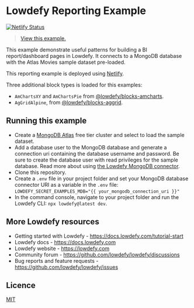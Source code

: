 # Lowdefy Reporting Example

[![Netlify Status](https://api.netlify.com/api/v1/badges/51d48dcb-b42a-4d03-8740-2d8b861e4da9/deploy-status)](https://app.netlify.com/sites/lowdefy-example-reporting/deploys)

> [View this example.](https://example-reporting.lowdefy.com)

This example demonstrate useful patterns for building a BI report/dashboard pages in Lowdefy. It connects to a MongoDB database with the Atlas Movies sample dataset pre-loaded.

This reporting example is deployed using [Netlify](https://docs.lowdefy.com/deployment).

Three additional block types is loaded for this examples:

- `AmChartsXY` and `AmChartsPie` from [@lowdefy/blocks-amcharts](https://github.com/lowdefy/blocks-amcharts).
- `AgGridAlpine`, from [@lowdefy/blocks-aggrid](https://github.com/lowdefy/blocks-aggrid).

## Running this example

- Create a [MongoDB Atlas](https://www.mongodb.com/try) free tier cluster and select to load the sample dataset.
- Add a database user to the MongoDB database and generate a connection uri containing the database username and password. Be sure to create the database user with read privileges for the sample database. Read more about using [the Lowdefy MongoDB connector](https://docs.lowdefy.com/MongoDB).
- Clone this repository.
- Create a `.env` file in your project folder and set your MongoDB database connector URI as a variable in the `.env` file: `LOWDEFY_SECRET_EXAMPLES_MDB="{{ your_mongodb_connection_uri }}"`
- In the command console, navigate to your project folder and run the Lowdefy CLI: `npx lowdefy@latest dev`.

## More Lowdefy resources

- Getting started with Lowdefy - https://docs.lowdefy.com/tutorial-start
- Lowdefy docs - https://docs.lowdefy.com
- Lowdefy website - https://lowdefy.com
- Community forum - https://github.com/lowdefy/lowdefy/discussions
- Bug reports and feature requests - https://github.com/lowdefy/lowdefy/issues

## Licence

[MIT](https://github.com/lowdefy/lowdefy-example-reporting/blob/main/LICENSE)
